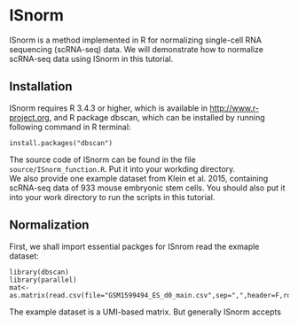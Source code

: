 # ISnorm
ISnorm is a method implemented in R for normalizing single-cell RNA sequencing (scRNA-seq) data. We will demonstrate how to normalize scRNA-seq data using ISnorm in this tutorial.<br>

## Installation
ISnorm requires R 3.4.3 or higher, which is available in http://www.r-project.org, and R package dbscan, which can be installed by running following command in R terminal:<br>
```{r }
install.packages("dbscan")
```
The source code of ISnorm can be found in the file `source/ISnorm_function.R`. Put it into your workding directory.<br>
We also provide one example dataset from Klein et al. 2015, containing scRNA-seq data of 933 mouse embryonic stem cells. You should also put it into your work directory to run the scripts in this tutorial.<br>

## Normalization
First, we shall import essential packges for ISnrom read the exmaple dataset:<br>
```{r }
library(dbscan)
library(parallel)
mat<-as.matrix(read.csv(file="GSM1599494_ES_d0_main.csv",sep=",",header=F,row.names=1))
```
The example dataset is a UMI-based matrix. But generally ISnorm accepts 
